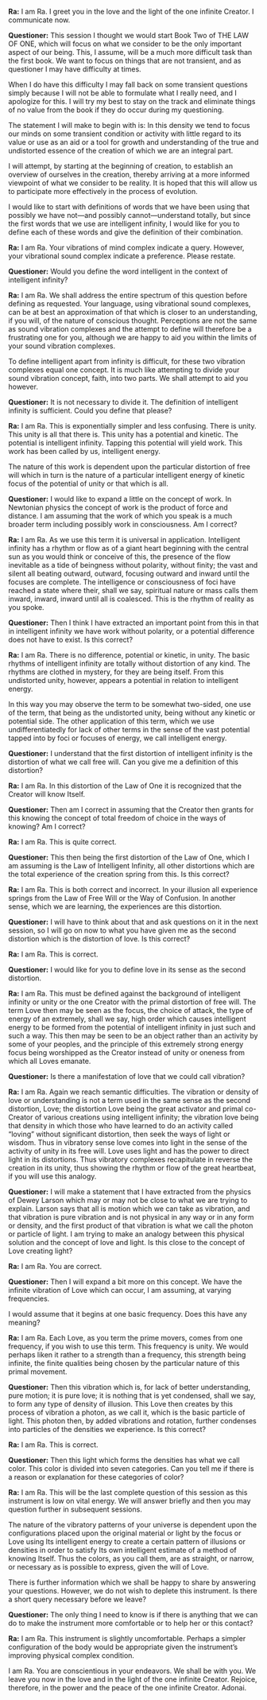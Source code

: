 <p><strong>Ra:</strong> I am Ra. I greet you in the love and the light of the one infinite Creator. I communicate now.</p>
<p><strong>Questioner:</strong> This session I thought we would start Book Two of THE LAW OF ONE, which will focus on what we consider to be the only important aspect of our being. This, I assume, will be a much more difficult task than the first book. We want to focus on things that are not transient, and as questioner I may have difficulty at times.</p>
<p>When I do have this difficulty I may fall back on some transient questions simply because I will not be able to formulate what I really need, and I apologize for this. I will try my best to stay on the track and eliminate things of no value from the book if they do occur during my questioning.</p>
<p>The statement I will make to begin with is: In this density we tend to focus our minds on some transient condition or activity with little regard to its value or use as an aid or a tool for growth and understanding of the true and undistorted essence of the creation of which we are an integral part.</p>
<p>I will attempt, by starting at the beginning of creation, to establish an overview of ourselves in the creation, thereby arriving at a more informed viewpoint of what we consider to be reality. It is hoped that this will allow us to participate more effectively in the process of evolution.</p>
<p>I would like to start with definitions of words that we have been using that possibly we have not—and possibly cannot—understand totally, but since the first words that we use are intelligent infinity, I would like for you to define each of these words and give the definition of their combination.</p>
<p><strong>Ra:</strong> I am Ra. Your vibrations of mind complex indicate a query. However, your vibrational sound complex indicate a preference. Please restate.</p>
<p><strong>Questioner:</strong> Would you define the word intelligent in the context of intelligent infinity?</p>
<p><strong>Ra:</strong> I am Ra. We shall address the entire spectrum of this question before defining as requested. Your language, using vibrational sound complexes, can be at best an approximation of that which is closer to an understanding, if you will, of the nature of conscious thought. Perceptions are not the same as sound vibration complexes and the attempt to define will therefore be a frustrating one for you, although we are happy to aid you within the limits of your sound vibration complexes.</p>
<p>To define intelligent apart from infinity is difficult, for these two vibration complexes equal one concept. It is much like attempting to divide your sound vibration concept, faith, into two parts. We shall attempt to aid you however.</p>
<p><strong>Questioner:</strong> It is not necessary to divide it. The definition of intelligent infinity is sufficient. Could you define that please?</p>
<p><strong>Ra:</strong> I am Ra. This is exponentially simpler and less confusing. There is unity. This unity is all that there is. This unity has a potential and kinetic. The potential is intelligent infinity. Tapping this potential will yield work. This work has been called by us, intelligent energy.</p>
<p>The nature of this work is dependent upon the particular distortion of free will which in turn is the nature of a particular intelligent energy of kinetic focus of the potential of unity or that which is all.</p>
<p><strong>Questioner:</strong> I would like to expand a little on the concept of work. In Newtonian physics the concept of work is the product of force and distance. I am assuming that the work of which you speak is a much broader term including possibly work in consciousness. Am I correct?</p>
<p><strong>Ra:</strong> I am Ra. As we use this term it is universal in application. Intelligent infinity has a rhythm or flow as of a giant heart beginning with the central sun as you would think or conceive of this, the presence of the flow inevitable as a tide of beingness without polarity, without finity; the vast and silent all beating outward, outward, focusing outward and inward until the focuses are complete. The intelligence or consciousness of foci have reached a state where their, shall we say, spiritual nature or mass calls them inward, inward, inward until all is coalesced. This is the rhythm of reality as you spoke.</p>
<p><strong>Questioner:</strong> Then I think I have extracted an important point from this in that in intelligent infinity we have work without polarity, or a potential difference does not have to exist. Is this correct?</p>
<p><strong>Ra:</strong> I am Ra. There is no difference, potential or kinetic, in unity. The basic rhythms of intelligent infinity are totally without distortion of any kind. The rhythms are clothed in mystery, for they are being itself. From this undistorted unity, however, appears a potential in relation to intelligent energy.</p>
<p>In this way you may observe the term to be somewhat two-sided, one use of the term, that being as the undistorted unity, being without any kinetic or potential side. The other application of this term, which we use undifferentiatedly for lack of other terms in the sense of the vast potential tapped into by foci or focuses of energy, we call intelligent energy.</p>
<p><strong>Questioner:</strong> I understand that the first distortion of intelligent infinity is the distortion of what we call free will. Can you give me a definition of this distortion?</p>
<p><strong>Ra:</strong> I am Ra. In this distortion of the Law of One it is recognized that the Creator will know Itself.</p>
<p><strong>Questioner:</strong> Then am I correct in assuming that the Creator then grants for this knowing the concept of total freedom of choice in the ways of knowing? Am I correct?</p>
<p><strong>Ra:</strong> I am Ra. This is quite correct.</p>
<p><strong>Questioner:</strong> This then being the first distortion of the Law of One, which I am assuming is the Law of Intelligent Infinity, all other distortions which are the total experience of the creation spring from this. Is this correct?</p>
<p><strong>Ra:</strong> I am Ra. This is both correct and incorrect. In your illusion all experience springs from the Law of Free Will or the Way of Confusion. In another sense, which we are learning, the experiences are this distortion.</p>
<p><strong>Questioner:</strong> I will have to think about that and ask questions on it in the next session, so I will go on now to what you have given me as the second distortion which is the distortion of love. Is this correct?</p>
<p><strong>Ra:</strong> I am Ra. This is correct.</p>
<p><strong>Questioner:</strong> I would like for you to define love in its sense as the second distortion.</p>
<p><strong>Ra:</strong> I am Ra. This must be defined against the background of intelligent infinity or unity or the one Creator with the primal distortion of free will. The term Love then may be seen as the focus, the choice of attack, the type of energy of an extremely, shall we say, high order which causes intelligent energy to be formed from the potential of intelligent infinity in just such and such a way. This then may be seen to be an object rather than an activity by some of your peoples, and the principle of this extremely strong energy focus being worshipped as the Creator instead of unity or oneness from which all Loves emanate.</p>
<p><strong>Questioner:</strong> Is there a manifestation of love that we could call vibration?</p>
<p><strong>Ra:</strong> I am Ra. Again we reach semantic difficulties. The vibration or density of love or understanding is not a term used in the same sense as the second distortion, Love; the distortion Love being the great activator and primal co-Creator of various creations using intelligent infinity; the vibration love being that density in which those who have learned to do an activity called “loving” without significant distortion, then seek the ways of light or wisdom. Thus in vibratory sense love comes into light in the sense of the activity of unity in its free will. Love uses light and has the power to direct light in its distortions. Thus vibratory complexes recapitulate in reverse the creation in its unity, thus showing the rhythm or flow of the great heartbeat, if you will use this analogy.</p>
<p><strong>Questioner:</strong> I will make a statement that I have extracted from the physics of Dewey Larson which may or may not be close to what we are trying to explain. Larson says that all is motion which we can take as vibration, and that vibration is pure vibration and is not physical in any way or in any form or density, and the first product of that vibration is what we call the photon or particle of light. I am trying to make an analogy between this physical solution and the concept of love and light. Is this close to the concept of Love creating light?</p>
<p><strong>Ra:</strong> I am Ra. You are correct.</p>
<p><strong>Questioner:</strong> Then I will expand a bit more on this concept. We have the infinite vibration of Love which can occur, I am assuming, at varying frequencies.</p>
<p>I would assume that it begins at one basic frequency. Does this have any meaning?</p>
<p><strong>Ra:</strong> I am Ra. Each Love, as you term the prime movers, comes from one frequency, if you wish to use this term. This frequency is unity. We would perhaps liken it rather to a strength than a frequency, this strength being infinite, the finite qualities being chosen by the particular nature of this primal movement.</p>
<p><strong>Questioner:</strong> Then this vibration which is, for lack of better understanding, pure motion; it is pure love; it is nothing that is yet condensed, shall we say, to form any type of density of illusion. This Love then creates by this process of vibration a photon, as we call it, which is the basic particle of light. This photon then, by added vibrations and rotation, further condenses into particles of the densities we experience. Is this correct?</p>
<p><strong>Ra:</strong> I am Ra. This is correct.</p>
<p><strong>Questioner:</strong> Then this light which forms the densities has what we call color. This color is divided into seven categories. Can you tell me if there is a reason or explanation for these categories of color?</p>
<p><strong>Ra:</strong> I am Ra. This will be the last complete question of this session as this instrument is low on vital energy. We will answer briefly and then you may question further in subsequent sessions.</p>
<p>The nature of the vibratory patterns of your universe is dependent upon the configurations placed upon the original material or light by the focus or Love using Its intelligent energy to create a certain pattern of illusions or densities in order to satisfy Its own intelligent estimate of a method of knowing Itself. Thus the colors, as you call them, are as straight, or narrow, or necessary as is possible to express, given the will of Love.</p>
<p>There is further information which we shall be happy to share by answering your questions. However, we do not wish to deplete this instrument. Is there a short query necessary before we leave?</p>
<p><strong>Questioner:</strong> The only thing I need to know is if there is anything that we can do to make the instrument more comfortable or to help her or this contact?</p>
<p><strong>Ra:</strong> I am Ra. This instrument is slightly uncomfortable. Perhaps a simpler configuration of the body would be appropriate given the instrument’s improving physical complex condition.</p>
<p>I am Ra. You are conscientious in your endeavors. We shall be with you. We leave you now in the love and in the light of the one infinite Creator. Rejoice, therefore, in the power and the peace of the one infinite Creator. Adonai.</p>